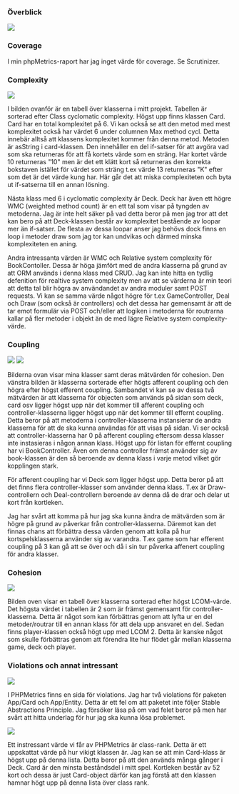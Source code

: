 ### Överblick

<img src="../img/phpmetrics/overview.png" class="metrics-img">

### Coverage

I min phpMetrics-raport har jag inget värde för coverage. Se Scrutinizer.

### Complexity
<img src="../img/phpmetrics/complexity.png">

I bilden ovanför är en tabell över klasserna i mitt projekt. Tabellen är sorterad efter Class cyclomatic complexity. 
Högst upp finns klassen Card. Card har en total komplexitet på 6. Vi kan också se att den metod med mest komplexitet också har värdet 6 under columnen Max method cycl. Detta innebär alltså att klassens komplexitet kommer från denna metod. Metoden är asString i card-klassen. Den innehåller en del if-satser för att avgöra vad som ska returneras för att få kortets värde som en sträng. Har kortet värde 10 returneras "10" men är det ett klätt kort så returneras den korrekta bokstaven istället för värdet som sträng t.ex värde 13 returneras "K" efter som det är det värde kung har. Här går det att miska complexiteten och byta ut if-satserna till en annan lösning. 

Nästa klass med 6 i cyclomatic complexity är Deck. Deck har även ett högre WMC (weighted method count) är en ett tal som visar på tyngden av metoderna. Jag är inte helt säker på vad detta beror på men jag tror att det kan bero på att Deck-klassen består av komplexitet bestående av loopar mer än if-satser. De flesta av dessa loopar anser jag behövs dock finns en loop i metoder draw som jag tor kan undvikas och därmed minska komplexiteten en aning. 

Andra intressanta värden är WMC och Relative system complexity för BookContoller. Dessa är höga jämfört med de andra klasserna på grund av att ORM används i denna klass med CRUD. Jag kan inte hitta en tydlig defenition för realtive system complexity men av att se värderna är min teori att detta tal blir högra av användandet av andra moduler samt POST requests. Vi kan se samma värde något högre för t.ex GameController, Deal och Draw (som också är controllers) och det dessa har gemensamt är att de tar emot formulär via POST och/eller att logiken i metoderna för routrarna kallar på fler metoder i objekt än de med lägre Relative system complexity-värde.

### Coupling
<div class="text-img-container">
<img src="../img/phpmetrics/coupling-afferent.png" class="metrics-img">
<img src="../img/phpmetrics/coupling-efferent.png" class="metrics-img">
</div>


Bilderna ovan visar mina klasser samt deras mätvärden för cohesion. Den vänstra bilden är klasserna sorterade efter högts afferent coupling och den högra efter högst efferent coupling. Sambandet vi kan se av dessa två mätvärden är att klasserna för objecten som används på sidan som deck, card osv ligger högst upp när det kommer till afferent coupling och controller-klasserna ligger högst upp när det kommer till effernt coupling. Detta beror på att metoderna i controller-klasserna instansierar de andra klasserna för att de ska kunna användas för att visas på sidan. Vi ser också att controller-klasserna har 0 på afferent coupling eftersom dessa klasser inte instasieras i någon annan klass. Högst upp för listan för effernt coupling har vi BookController. Även om denna controller främst använder sig av book-klassen är den så beroende av denna klass i varje metod vilket gör kopplingen stark. 


För afferent coupling har vi Deck som ligger högst upp. Detta beror på att det finns flera controller-klasser som använder denna klass. T.ex är Draw-controllern och Deal-controllern beroende av denna då de drar och delar ut kort från kortleken.


Jag har svårt att komma på hur jag ska kunna ändra de mätvärden som är högre på grund av påverkar från controller-klasserna. Däremot kan det finnas chans att förbättra dessa värden genom att kolla på hur kortspelsklasserna använder sig av varandra. T.ex game som har efferent coupling på 3 kan gå att se över och då i sin tur påverka affenert coupling för andra klasser.


### Cohesion
<img src="../img/phpmetrics/lcom.png">


Bilden oven visar en tabell över klasserna sorterad efter högst LCOM-värde. Det högsta värdet i tabellen är 2 som är främst gemensamt för controller-klasserna. Detta är något som kan förbättras genom att lyfta ur en del metoder/routrar till en annan klass för att dela upp ansvaret en del. Sedan finns player-klassen också högt upp med LCOM 2. Detta är kanske något som skulle förbättras genom att förendra lite hur flödet går mellan klasserna game, deck och player. 


### Violations och annat intressant
<img src="../img/phpmetrics/violations.png">

I PHPMetrics finns en sida för violations. Jag har två violations för paketen App/Card och App/Entity. Detta är ett fel om att paketet inte följer Stable Abstractions Principle. Jag försöker läsa på om vad felet beror på men har svårt att hitta underlag för hur jag ska kunna lösa problemet. 


<div class="text-img-container">
<img src="../img/phpmetrics/class-rank.png" class="metrics-img-vertical">

Ett instressant värde vi får av PHPMetrics är class-rank. Detta är ett uppskattat värde på hur vikigt klassen är. Jag kan se att min Card-klass är högst upp på denna lista. Detta beror på att den används många gånger i Deck. Card är den minsta beståndsdel i mitt spel. Kortleken består av 52 kort och dessa är just Card-object därför kan jag förstå att den klassen hamnar högt upp på denna lista över class rank. 

</div>


